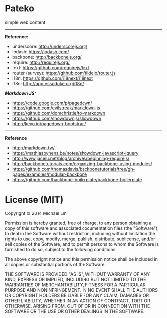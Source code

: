 Pateko
======

simple web content


---

**Reference:**
- underscore: http://underscorejs.org/
- lodash: https://lodash.com/
- backbone: http://backbonejs.org/
- require: http://requirejs.org/
- text: https://github.com/requirejs/text
- router (survey): https://github.com/tildeio/router.js
- i18n: https://github.com/i18next/i18next
- i18n: http://app.essoduke.org/i18n/

***Markdown JS:***
- https://code.google.com/p/pagedown/
- https://github.com/evilstreak/markdown-js
- https://github.com/domchristie/to-markdown
- https://github.com/showdownjs/showdown
- http://kevo.io/pagedown-bootstrap/

---
**Reference**
- http://markdown.tw/
- https://mathiasbynens.be/notes/showdown-javascript-jquery
- http://www.jaceju.net/blog/archives/beginning-requirejs/
- http://backbonetutorials.com/organizing-backbone-using-modules/
- https://github.com/thomasdavis/backbonetutorials/tree/gh-pages/examples/modular-backbone
- https://github.com/backbone-boilerplate/backbone-boilerplate

License (MIT)
===
Copyright &copy; 2014 Michael Lin

Permission is hereby granted, free of charge, to any person obtaining a copy of this software and associated documentation files (the "Software"), to deal in the Software without restriction, including without limitation the rights to use, copy, modify, merge, publish, distribute, sublicense, and/or sell copies of the Software, and to permit persons to whom the Software is furnished to do so, subject to the following conditions:

The above copyright notice and this permission notice shall be included in all copies or substantial portions of the Software.

THE SOFTWARE IS PROVIDED "AS IS", WITHOUT WARRANTY OF ANY KIND, EXPRESS OR IMPLIED, INCLUDING BUT NOT LIMITED TO THE WARRANTIES OF MERCHANTABILITY, FITNESS FOR A PARTICULAR PURPOSE AND NONINFRINGEMENT. IN NO EVENT SHALL THE AUTHORS OR COPYRIGHT HOLDERS BE LIABLE FOR ANY CLAIM, DAMAGES OR OTHER LIABILITY, WHETHER IN AN ACTION OF CONTRACT, TORT OR OTHERWISE, ARISING FROM, OUT OF OR IN CONNECTION WITH THE SOFTWARE OR THE USE OR OTHER DEALINGS IN THE SOFTWARE.
